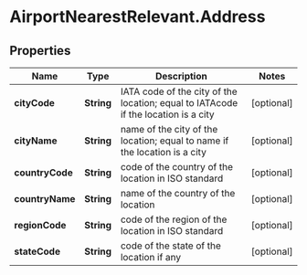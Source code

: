 # AirportNearestRelevant.Address

## Properties

Name | Type | Description | Notes
------------ | ------------- | ------------- | -------------
**cityCode** | **String** | IATA code of the city of the location; equal to IATAcode if the location is a city | [optional] 
**cityName** | **String** | name of the city of the location; equal to name if the location is a city | [optional] 
**countryCode** | **String** | code of the country of the location in ISO standard | [optional] 
**countryName** | **String** | name of the country of the location | [optional] 
**regionCode** | **String** | code of the region of the location in ISO standard | [optional] 
**stateCode** | **String** | code of the state of the location if any | [optional] 


